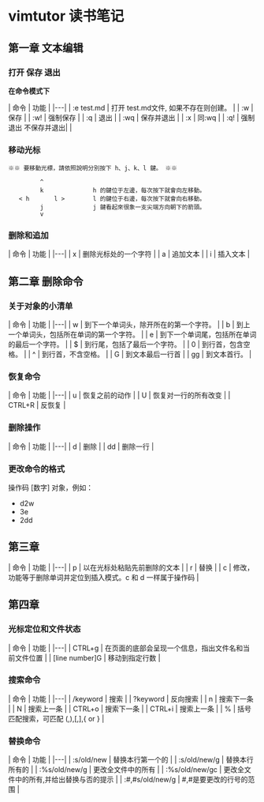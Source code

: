 # vimtutor 读书笔记

## 第一章 文本编辑

### 打开 保存 退出

**在命令模式下**

| 命令 | 功能 |
|---|
| :e test.md | 打开 test.md文件, 如果不存在则创建。 |
| :w | 保存 |
| :w! | 强制保存 |
| :q | 退出 |
| :wq | 保存并退出 |
| :x | 同:wq |
| :q! | 强制退出 不保存并退出|  |

### 移动光标
    ※※ 要移動光標，請依照說明分別按下 h、j、k、l 鍵。 ※※

             ^
             k              h 的鍵位于左邊，每次按下就會向左移動。
       < h       l >        l 的鍵位于右邊，每次按下就會向右移動。
             j              j 鍵看起來很象一支尖端方向朝下的箭頭。
             v


### 删除和追加

| 命令 | 功能 |
|---|
| x | 删除光标处的一个字符 |
| a | 追加文本 |
| i | 插入文本 |

## 第二章 删除命令

### 关于对象的小清单

| 命令 | 功能 |
|---|
| w | 到下一个单词头，除开所在的第一个字符。 |
| b | 到上一个单词头，包括所在单词的第一个字符。 |
| e | 到下一个单词尾，包括所在单词的最后一个字符。 |
| $ | 到行尾，包括了最后一个字符。 |
| 0 | 到行首，包含空格。 |
| ^ | 到行首，不含空格。 |
| G | 到文本最后一行首 |
| gg | 到文本首行。 |

### 恢复命令

| 命令 | 功能 |
|---|
| u | 恢复之前的动作 |
| U | 恢复对一行的所有改变 |
| CTRL+R | 反恢复 |

### 删除操作

| 命令 | 功能 |
|---|
| d | 删除 |
| dd | 删除一行 |

### 更改命令的格式

操作码 [数字]	对象，例如：

* d2w
* 3e
* 2dd

## 第三章

| 命令 | 功能 |
|---|
| p | 以在光标处粘贴先前删除的文本 |
| r | 替换 |
| c | 修改，功能等于删除单词并定位到插入模式。c 和 d 一样属于操作码 |

## 第四章

### 光标定位和文件状态

| 命令 | 功能 |
|---|
| CTRL+g | 在页面的底部会呈现一个信息，指出文件名和当前文件位置 |
| [line number]G | 移动到指定行数 |


### 搜索命令

| 命令 | 功能 |
|---|
| /keyword<Enter> | 搜索 |
| ?keyword<Enter> | 反向搜索 |
| n | 搜索下一条 |
| N | 搜索上一条 |
| CTRL+o | 搜索下一条 |
| CTRL+i | 搜索上一条 |
| % | 括号匹配搜索，可匹配 (,),[,],{ or } |

### 替换命令

| 命令 | 功能 |
|---|
| :s/old/new | 替换本行第一个的 |
| :s/old/new/g | 替换本行所有的 |
| :%s/old/new/g | 更改全文件中的所有 |
| :%s/old/new/gc | 更改全文件中的所有,并给出替换与否的提示 |
| :#,#s/old/new/g | #,#是要更改的行号的范围 |
